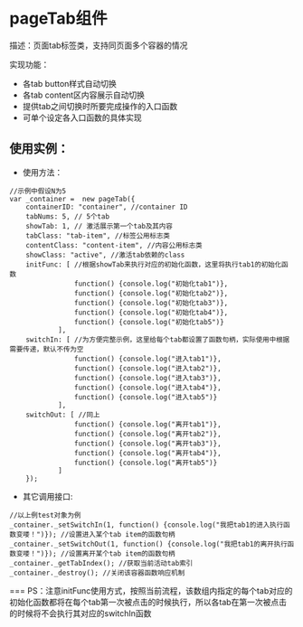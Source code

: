 pageTab组件
===
描述：页面tab标签类，支持同页面多个容器的情况

实现功能：
* 各tab button样式自动切换
* 各tab content区内容展示自动切换
* 提供tab之间切换时所要完成操作的入口函数
* 可单个设定各入口函数的具体实现

使用实例：
---
* 使用方法：
```JS
//示例中假设N为5
var _container =  new pageTab({
	containerID: "container", //container ID
	tabNums: 5, // 5个tab
	showTab: 1, // 激活展示第一个tab及其内容
	tabClass: "tab-item", //标签公用标志类
	contentClass: "content-item", //内容公用标志类
	showClass: "active", //激活tab依赖的class
	initFunc: [ //根据showTab来执行对应的初始化函数，这里将执行tab1的初始化函数
				function() {console.log("初始化tab1")},
				function() {console.log("初始化tab2")},
				function() {console.log("初始化tab3")},
				function() {console.log("初始化tab4")},
				function() {console.log("初始化tab5")}
			],
	switchIn: [ //为方便完整示例，这里给每个tab都设置了函数句柄，实际使用中根据需要传递，默认不传为空
				function() {console.log("进入tab1")},
				function() {console.log("进入tab2")},
				function() {console.log("进入tab3")},
				function() {console.log("进入tab4")},
				function() {console.log("进入tab5")}
			],
	switchOut: [ //同上
				function() {console.log("离开tab1")},
				function() {console.log("离开tab2")},
				function() {console.log("离开tab3")},
				function() {console.log("离开tab4")},
				function() {console.log("离开tab5")}
			]
	});
```
* 其它调用接口:
```JS
//以上例test对象为例
_container._setSwitchIn(1, function() {console.log("我把tab1的进入执行函数变喽！")}); //设置进入某个tab item的函数句柄
_container._setSwitchOut(1, function() {console.log("我把tab1的离开执行函数变喽！")}); //设置离开某个tab item的函数句柄
_container._getTabIndex(); //获取当前活动tab索引
_container._destroy(); //关闭该容器函数响应机制
```
===
PS：注意initFunc使用方式，按照当前流程，该数组内指定的每个tab对应的初始化函数都将在每个tab第一次被点击的时候执行，所以各tab在第一次被点击的时候将不会执行其对应的switchIn函数
